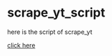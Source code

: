 # scrape_yt_script
here is the script of scrape_yt

[click here](https://github.com/pranayteaches/scrape_yt)
